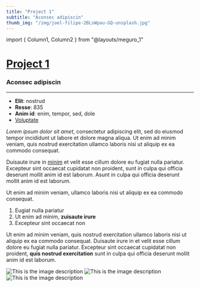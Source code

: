 ```yaml
---
title: "Project 1"
subtitle: "Aconsec adipiscin"
thumb_img: "/img/joel-filipe-2BLsWpau-GQ-unsplash.jpg"
---
```


import { Column1, Column2 } from "@layouts/meguro_1"

<Column1>

# [Project 1](/project-1)

### Aconsec adipiscin

---

<Info li_separator="|">

- **Elit**: nostrud
- **Resse**: 835
- **Anim id**: enim, tempor, sed, dole
- [Voluptate](https://example.com)

</Info>

*Lorem ipsum dolor sit amet*, consectetur adipiscing elit, sed do eiusmod tempor incididunt ut labore et dolore magna aliqua. Ut enim ad minim veniam, quis nostrud exercitation ullamco laboris nisi ut aliquip ex ea commodo consequat.

Duisaute irure in [minim](https://example.com) et velit esse cillum dolore eu fugiat nulla pariatur. Excepteur sint occaecat cupidatat non proident, sunt in culpa qui officia deserunt mollit anim id est laborum. Asunt in culpa qui officia deserunt mollit anim id est laborum.

Ut enim ad minim veniam, ullamco laboris nisi ut aliquip ex ea commodo consequat.

1. Eugiat nulla pariatur
2. Ut enim ad minim, **zuisaute irure**
3. Excepteur sint occaecat non

Ut enim ad minim veniam, quis nostrud exercitation ullamco laboris nisi ut aliquip ex ea commodo consequat. Duisaute irure in et velit esse cillum dolore eu fugiat nulla pariatur. Excepteur sint occaecat cupidatat non proident, **quis nostrud exercitation** sunt in culpa qui officia deserunt mollit anim id est laborum.

</Column1>

<Column2>

![This is the image description](/img/joel-filipe-TmSYx44Y0QY-unsplash.jpg)
![This is the image description](/img/joel-filipe-2BLsWpau-GQ-unsplash.jpg)
![This is the image description](/img/joel-filipe-HiOgJdpg0qo-unsplash.jpg)

</Column2>
